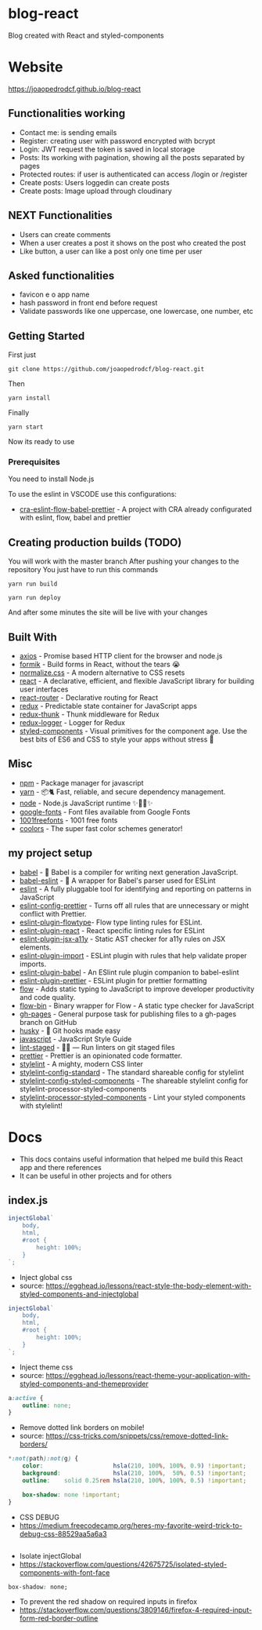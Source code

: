 # blog-react

Blog created with React and styled-components

# Website

https://joaopedrodcf.github.io/blog-react

## Functionalities working

- Contact me: is sending emails
- Register: creating user with password encrypted with bcrypt
- Login: JWT request the token is saved in local storage
- Posts: Its working with pagination, showing all the posts separated by pages
- Protected routes: if user is authenticated can access /login or /register
- Create posts: Users loggedin can create posts
- Create posts: Image upload through cloudinary

## NEXT Functionalities

- Users can create comments
- When a user creates a post it shows on the post who created the post
- Like button, a user can like a post only one time per user

## Asked functionalities
- favicon e o app name
- hash password in front end before request
- Validate passwords like one uppercase, one lowercase, one number, etc

## Getting Started

First just

```
git clone https://github.com/joaopedrodcf/blog-react.git
```

Then

```
yarn install
```

Finally

```
yarn start
```

Now its ready to use

### Prerequisites

You need to install Node.js

To use the eslint in VSCODE use this configurations:

* [cra-eslint-flow-babel-prettier](https://github.com/joaopedrodcf/cra-eslint-flow-babel-prettier) - A project with CRA already configurated with eslint, flow, babel and prettier

## Creating production builds (TODO)

You will work with the master branch
After pushing your changes to the repository
You just have to run this commands

```
yarn run build
```

```
yarn run deploy
```

And after some minutes the site will be live with your changes

## Built With

* [axios](https://github.com/axios/axios) - Promise based HTTP client for the browser and node.js
* [formik](https://github.com/jaredpalmer/formik) - Build forms in React, without the tears 😭
* [normalize.css](https://github.com/necolas/normalize.css) - A modern alternative to CSS resets
* [react](https://github.com/facebook/react) - A declarative, efficient, and flexible JavaScript library for building user interfaces
* [react-router](https://github.com/ReactTraining/react-router) - Declarative routing for React
* [redux](https://github.com/reduxjs/redux) - Predictable state container for JavaScript apps
* [redux-thunk](https://github.com/reduxjs/redux-thunk) - Thunk middleware for Redux
* [redux-logger](https://github.com/evgenyrodionov/redux-logger) - Logger for Redux
* [styled-components](https://github.com/styled-components/styled-components) - Visual primitives for the component age. Use the best bits of ES6 and CSS to style your apps without stress 💅


## Misc

* [npm](https://github.com/npm/npm) - Package manager for javascript
* [yarn](https://github.com/yarnpkg/yarn/) - 📦🐈 Fast, reliable, and secure dependency management.
* [node](https://github.com/nodejs/node) - Node.js JavaScript runtime ✨🐢🚀✨
* [google-fonts](https://github.com/google/fonts) - Font files available from Google Fonts
* [1001freefonts](https://www.1001freefonts.com/edo.font) - 1001 free fonts
* [coolors](https://coolors.co/) - The super fast color schemes generator!

## my project setup

* [babel](https://github.com/babel/babel) - 🐠 Babel is a compiler for writing next generation JavaScript.
* [babel-eslint](https://github.com/babel/babel-eslint) - 🗼 A wrapper for Babel's parser used for ESLint
* [eslint](https://github.com/eslint/eslint) - A fully pluggable tool for identifying and reporting on patterns in JavaScript
* [eslint-config-prettier](https://github.com/prettier/eslint-config-prettier) - Turns off all rules that are unnecessary or might conflict with Prettier. 
* [eslint-plugin-flowtype](https://github.com/gajus/eslint-plugin-flowtype)- Flow type linting rules for ESLint.
* [eslint-plugin-react](https://github.com/yannickcr/eslint-plugin-react) - React specific linting rules for ESLint
* [eslint-plugin-jsx-a11y](https://github.com/evcohen/eslint-plugin-jsx-a11) - Static AST checker for a11y rules on JSX elements.
* [eslint-plugin-import](https://github.com/benmosher/eslint-plugin-import) - ESLint plugin with rules that help validate proper imports.
* [eslint-plugin-babel](https://github.com/babel/eslint-plugin-babel) - An ESlint rule plugin companion to babel-eslint
* [eslint-plugin-prettier](https://github.com/prettier/eslint-plugin-prettier) - ESLint plugin for prettier formatting
* [flow](https://github.com/facebook/flow) - Adds static typing to JavaScript to improve developer productivity and code quality.
* [flow-bin](https://github.com/flowtype/flow-bin) - Binary wrapper for Flow - A static type checker for JavaScript
* [gh-pages](https://github.com/tschaub/gh-pages) - General purpose task for publishing files to a gh-pages branch on GitHub
* [husky](https://github.com/typicode/husky) - 🐶 Git hooks made easy
* [javascript](https://github.com/airbnb/javascript) - JavaScript Style Guide
* [lint-staged](https://github.com/okonet/lint-staged) - 🚫💩 — Run linters on git staged files 
* [prettier](https://github.com/prettier/prettier) - Prettier is an opinionated code formatter.
* [stylelint](https://github.com/stylelint/stylelint) -  A mighty, modern CSS linter
* [stylelint-config-standard](https://github.com/stylelint/stylelint-config-standard) - The standard shareable config for stylelint 
* [stylelint-config-styled-components](https://github.com/styled-components/stylelint-config-styled-components) - The shareable stylelint config for stylelint-processor-styled-components
* [stylelint-processor-styled-components](https://github.com/styled-components/stylelint-processor-styled-components) - Lint your styled components with stylelint! 

# Docs

- This docs contains useful information that helped me build this React app and there references
- It can be useful in other projects and for others

## index.js

```javascript
injectGlobal`
    body,
    html,
    #root {
        height: 100%;
    }
`;
```

- Inject global css
- source: https://egghead.io/lessons/react-style-the-body-element-with-styled-components-and-injectglobal

```javascript
injectGlobal`
    body,
    html,
    #root {
        height: 100%;
    }
`;
```

- Inject theme css
- source: https://egghead.io/lessons/react-theme-your-application-with-styled-components-and-themeprovider


```css
a:active {
    outline: none;
}
```
- Remove dotted link borders on mobile!
- source:  https://css-tricks.com/snippets/css/remove-dotted-link-borders/

```css
*:not(path):not(g) {
    color:                    hsla(210, 100%, 100%, 0.9) !important;
    background:               hsla(210, 100%,  50%, 0.5) !important;
    outline:    solid 0.25rem hsla(210, 100%, 100%, 0.5) !important;

    box-shadow: none !important;
}
```
- CSS DEBUG
- https://medium.freecodecamp.org/heres-my-favorite-weird-trick-to-debug-css-88529aa5a6a3

```js
```

- Isolate injectGlobal
- https://stackoverflow.com/questions/42675725/isolated-styled-components-with-font-face


```css
box-shadow: none;
```
- To prevent the red shadow on required inputs in firefox
- https://stackoverflow.com/questions/3809146/firefox-4-required-input-form-red-border-outline